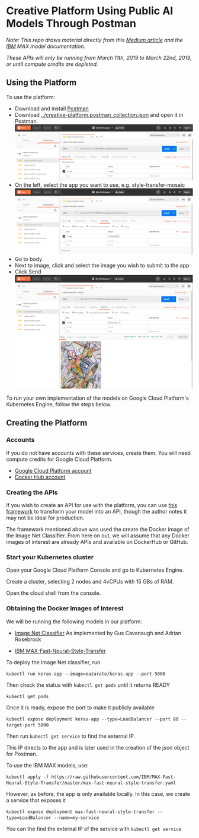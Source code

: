 # Creative Platform Using Public AI Models Through Postman

_Note: This repo draws material directly from this [Medium article](https://medium.com/analytics-vidhya/deploy-your-first-deep-learning-model-on-kubernetes-with-python-keras-flask-and-docker-575dc07d9e76) and the [IBM](https://github.com/IBM) MAX model documentation._

_These APIs will only be running from March 11th, 2019 to March 22nd, 2019, or until compute credits are depleted._

## Using the Platform

To use the platform:

* Download and install [Postman](https://www.getpostman.com/)
* Download [../creative-platform.postman_collection.json](creative-platform.postman_collection.json) and open it in Postman.
![Instructions-1](/images/instructions-1.png)
* On the left, select the app you want to use, e.g. style-transfer-mosaic
![Instructions-2](/images/instructions-2.png)
* Go to body
* Next to image, click and select the image you wish to submit to the app
* Click Send
![Instructions-3](/images/instructions-3.png)

To run your own implementation of the models on Google Cloud Platform's Kubernetes Engine, follow the steps below.

## Creating the Platform

### Accounts

If you do not have accounts with these services, create them. You will need compute credits for Google Cloud Platform.

* [Google Cloud Platform account](https://cloud.google.com/)
* [Docker Hub account](https://hub.docker.com/)

### Creating the APIs

If you wish to create an API for use with the platform, you can use [this framework](https://medium.com/analytics-vidhya/deploy-your-first-deep-learning-model-on-kubernetes-with-python-keras-flask-and-docker-575dc07d9e76) to transform your model into an API, though the author notes it may not be ideal for production.

The framework mentioned above was used the create the Docker image of the Image Net Classifier.
From here on out, we will assume that any Docker images of interest are already APIs and available on DockerHub or GitHub.

### Start your Kubernetes cluster

Open your Google Cloud Platform Console and go to Kubernetes Engine.

Create a cluster, selecting 2 nodes and 4vCPUs with 15 GBs of RAM.

Open the cloud shell from the console.

### Obtaining the Docker Images of Interest

We will be running the following models in our platform:

* [Image Net Classifier](https://medium.com/analytics-vidhya/deploy-your-first-deep-learning-model-on-kubernetes-with-python-keras-flask-and-docker-575dc07d9e76) As implemented by Gus Cavanaugh and Adrian Rosebrock

* [IBM MAX-Fast-Neural-Style-Transfer](https://github.com/IBM/MAX-Fast-Neural-Style-Transfer)

To deploy the Image Net classifier, run

```
kubectl run keras-app --image=oazarate/keras-app --port 5000
```

Then check the status with `kubectl get pods` until it returns READY

```
kubectl get pods
```

Once it is ready, expose the port to make it publicly available

```
kubectl expose deployment keras-app --type=LoadBalancer --port 80 --target-port 5000
```

Then run `kubectl get service` to find the external IP.

This IP directs to the app and is later used in the creation of the json object for Postman.

To use the IBM MAX models, use:

```
kubectl apply -f https://raw.githubusercontent.com/IBM/MAX-Fast-Neural-Style-Transfer/master/max-fast-neural-style-transfer.yaml

```

However, as before, the app is only available locally. In this case, we create a service that exposes it

```
kubectl expose deployment max-fast-neural-style-transfer --type=LoadBalancer --name=my-service
```

You can the find the external IP of the service with `kubectl get service`
